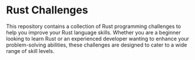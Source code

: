 # Rust Challenges

This repository contains a collection of Rust programming challenges to help you improve your Rust language skills. Whether you are a beginner looking to learn Rust or an experienced developer wanting to enhance your problem-solving abilities, these challenges are designed to cater to a wide range of skill levels.
